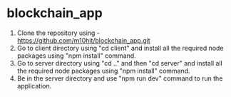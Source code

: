 # blockchain_app

1) Clone the repository using - https://github.com/m10hit/blockchain_app.git
2) Go to client directory using "cd client" and install all the required node packages using "npm install" command.
3) Go to server directory using "cd .." and then "cd server" and install all the required node packages using "npm install" command.
4) Be in the server directory and use "npm run dev" command to run the application.

